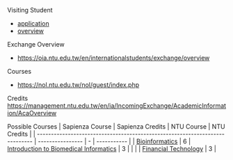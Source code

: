 Visiting Student 
- [application](https://oia.ntu.edu.tw/en/internationalstudents/visiting/application)
- [overview](https://oia.ntu.edu.tw/en/internationalstudents/visiting/overview)



Exchange Overview
- https://oia.ntu.edu.tw/en/internationalstudents/exchange/overview

Courses
- https://nol.ntu.edu.tw/nol/guest/index.php

Credits
https://management.ntu.edu.tw/en/ia/IncomingExchange/AcademicInformation/AcaOverview

Possible Courses
| Sapienza Course                                                              | Sapienza Credits | NTU Course  | NTU Credits |
| ---------------------------------------------------------------------------- | ---------------- |  - | ----------- |
| [Bioinformatics](https://sites.google.com/a/uniroma1.it/bioinformatics/home) | 6                | [Introduction to Biomedical Informatics](https://nol.ntu.edu.tw/nol/coursesearch/print_table.php?course_id=922%20U3490&class=&dpt_code=9220&ser_no=80152&semester=111-1&lang=EN) | 3           |
|                                                                              |                  | [Financial Technology](https://nol.ntu.edu.tw/nol/coursesearch/print_table.php?course_id=921%20U2610&class=&dpt_code=9460&ser_no=44695&semester=111-1&lang=EN) |   3          |

